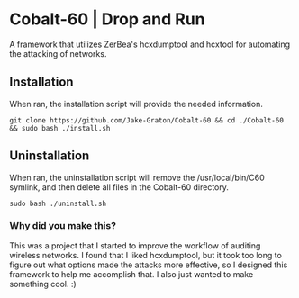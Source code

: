 # Cobalt-60 | Drop and Run
A framework that utilizes ZerBea's hcxdumptool and hcxtool for automating the attacking of networks.
## Installation
When ran, the installation script will provide the needed information.
```
git clone https://github.com/Jake-Graton/Cobalt-60 && cd ./Cobalt-60 && sudo bash ./install.sh
```
## Uninstallation
When ran, the uninstallation script will remove the /usr/local/bin/C60 symlink, and then delete all files in the Cobalt-60 directory.
```
sudo bash ./uninstall.sh
```
### Why did you make this?
This was a project that I started to improve the workflow of auditing wireless networks. I found that I liked hcxdumptool, but it took too long to figure out what options made the attacks more effective, so I designed this framework to help me accomplish that.
I also just wanted to make something cool. :)
